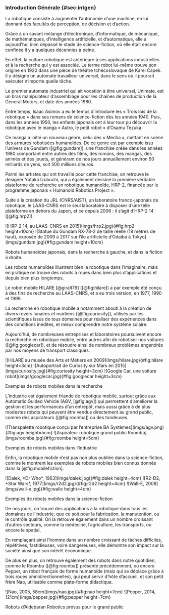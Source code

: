 ### Introduction Générale {#sec:intgen}

La robotique consiste à augmenter l’autonomie d’une machine, en lui donnant des facultés de perception, de décision et
d’action.

Grâce à un savant mélange d’électronique, d’informatique, de mécanique, de mathématiques, d’intelligence artificielle,
et d’automatique, elle a aujourd’hui bien dépassé le stade de science-fiction, où elle était encore confinée il y a
quelques décennies à peine.

En effet, la culture robotique est antérieure à ses applications industrielles et à la recherche qui y est associée. Le
terme robot lui-même trouve son origine en 1920 dans une pièce de théâtre tchécoslovaque de Karel Čapek. Il y désigne
un automate travailleur universel, dans le sens où il pourrait exécuter n’importe quelle tâche.

Le premier automate industriel qui ait vocation à être universel, Unimate, est un bras manipulateur d’assemblage pour
les chaînes de production de la General Motors, et date des années 1960.

Entre temps, Isaac Asimov a eu le temps d’introduire les « Trois lois de la robotique » dans ses romans de
science-fiction dès les années 1940. Puis, dans les années 1950, les enfants japonais ont à leur tour pu découvrir la
robotique avec le manga « Astro, le petit robot » d’Osamu Tezuka.

Ce manga a initié un nouveau genre, celui des « Mecha », mettant en scène des armures robotisées humanoïdes.
De ce genre est par exemple issu l’univers de Gundam ([@fig:gundam]), une franchise créée dans les années 1980
comportant entre autres des films, des romans, des mangas, des animés et des jouets, et générant de nos jours
annuellement environ 50 milliards de yens, soit 500 millions d’euros.

Parmi les artistes qui ont travaillé pour cette franchise, on retrouve le designer Yutaka Izubuchi, qui a également
dessiné la première véritable plateforme de recherche en robotique humanoïde, HRP-2, financée par le programme japonais
« Humanoid Robotics Project ».

Suite à la création du JRL (CNRS/AIST), un laboratoire franco-japonais de robotique, le LAAS-CNRS est le seul
laboratoire à disposer d’une telle plateforme en dehors du Japon, et ce depuis 2006 : il s’agit d’HRP-2 14
([@fig:hrp2]).

<div id="fig:japon">
![HRP-2 14, au LAAS-CNRS en 2015](imgs/hrp2.jpg){#fig:hrp2 height=10cm}
![Statue du Gundam RX-78-2 de taille réelle (18 mètres de haut), exposée de 2009 à 2017 sur l’île artificielle d’Odaiba
à Tokyo](imgs/gundam.jpg){#fig:gundam height=10cm}

Robots humanoïdes japonais, dans la recherche à gauche, et dans la fiction à droite.
</div>

Les robots humanoïdes illustrent bien la robotique dans l’imaginaire, mais en pratique on trouve des robots à roues
dans bien plus d’applications et depuis bien plus longtemps.

Le robot mobile HILARE [@giralt79] ([@fig:hilare]) a par exemple été conçu à des fins de recherche au LAAS-CNRS, et a
eu trois version, en 1977, 1990 et 1999.

La recherche en robotique mobile a notamment abouti à la création de divers rovers lunaires et martiens
([@fig:curiosity]), utilisés par les scientifiques issus de tous domaines pour réaliser des expériences dans des
conditions inédites, et mieux comprendre notre système solaire.

Aujourd’hui, de nombreuses entreprises et laboratoires poursuivent encore la recherche en robotique mobile, entre
autres afin de robotiser nos voitures ([@fig:googlecar]), et de résoudre ainsi de nombreux problèmes engendrés par nos
moyens de transport classiques.

<div id="fig:mobilerecherche">
![HILARE au musée des Arts et Métiers en 2009](imgs/hilare.jpg){#fig:hilare height=3cm}
![Autoportrait de Curiosity sur Mars en 2015](imgs/curiosity.jpg){#fig:curiosity height=3cm}
![Google Car, une voiture robot](imgs/googlecar.jpg){#fig:googlecar height=3cm}

Exemples de robots mobiles dans la recherche
</div>

L’industrie est également friande de robotique mobile, surtout grâce aux Automatic Guided Vehicle (AGV, [@fig:agv]) qui
permettent d’améliorer la gestion et les performances d’un entrepôt, mais aussi grâce à de plus modestes robots qui
peuvent être vendus directement au grand public, comme des aspirateurs ([@fig:roomba]) ou des tondeuses.

<div id="fig:mobileindustrie">
![Transpalette robotique conçu par l’entreprise BA Systèmes](imgs/agv.png){#fig:agv height=5cm}
![Aspirateur robotique grand public Roomba](imgs/roomba.jpg){#fig:roomba height=5cm}

Exemples de robots mobiles dans l’industrie
</div>

Enfin, la robotique mobile n’est pas non plus oubliée dans la science-fiction, comme le montrent les exemples de robots
mobiles bien connus donnés dans la [@fig:mobilefiction].

<div id="fig:mobilefiction">
![Dalek, *Dr Who*, 1963](imgs/dalek.jpg){#fig:dalek height=4cm}
![R2-D2, *Star Wars*, 1977](imgs/r2d2.jpg){#fig:r2d2 height=4cm}
![Wall-E, 2008](imgs/wall-e.jpg){#fig:walle height=4cm}

Exemples de robots mobiles dans la science-fiction
</div>

De nos jours, on trouve des applications à la robotique dans tous les domaines de l’industrie, que ce soit pour la
fabrication, la manutention, ou le contrôle qualité. On la retrouve également dans un nombre croissant d’autres
secteurs, comme la médecine, l’agriculture, les transports, ou encore le spatial.

En remplaçant ainsi l’homme dans un nombre croissant de tâches difficiles, répétitives, fastidieuses, voire
dangereuses, elle démontre son impact sur la société ainsi que son intérêt économique.

De plus en plus, on retrouve également des robots dans notre quotidien, comme le Roomba ([@fig:roomba]) présenté
précédemment, ou encore Pepper, un robot français de forme humanoïde (mais qui se déplace grâce à trois roues
omnidirectionnelles), qui peut servir d’hôte d’accueil, et son petit frère Nao, utilisable comme plate-forme didactique.

<div id="fig:aldebaran">
![Nao, 2005, 58cm](imgs/nao.jpg){#fig:nao height=7cm}
![Pepper, 2014, 121cm](imgs/pepper.jpg){#fig:pepper height=7cm}

Robots d’Aldebaran Robotics prévus pour le grand public
</div>
